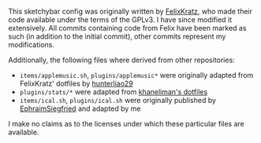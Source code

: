 This sketchybar config was originally written by [FelixKratz](https://github.com/FelixKratz/dotfiles/), who made their code available under the terms of the GPLv3.
I have since modified it extensively.
All commits containing code from Felix have been marked as such (in addition to the initial commit), other commits represent my modifications.

Additionally, the following files where derived from other repositories:

* `items/applemusic.sh`, `plugins/applemusic*` were originally adapted from FelixKratz' dotfiles by [hunterliao29](https://github.com/FelixKratz/SketchyBar/discussions/12#discussioncomment-4406700)
* `plugins/stats/*` were adapted from [khaneliman's dotfiles](https://github.com/khaneliman/dotfiles)
* `items/ical.sh`, `plugins/ical.sh` were originally published by [EphraimSiegfried](https://github.com/FelixKratz/SketchyBar/discussions/12#discussioncomment-4730516) and adapted by me

I make no claims as to the licenses under which these particular files are available.